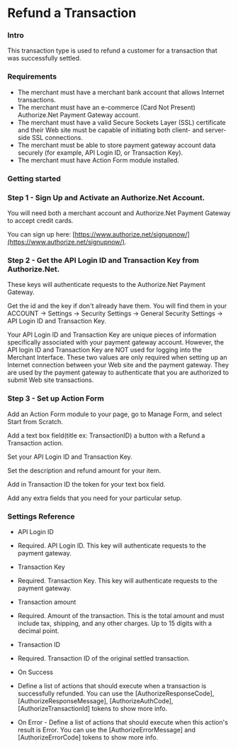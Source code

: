 # Refund a Transaction

### Intro

This transaction type is used to refund a customer for a transaction that was successfully settled.

### Requirements

* The merchant must have a merchant bank account that allows Internet transactions.
* The merchant must have an e-commerce \(Card Not Present\) Authorize.Net Payment Gateway account.
* The merchant must have a valid Secure Sockets Layer \(SSL\) certificate and their Web site must be capable of initiating both client- and server-side SSL connections.
* The merchant must be able to store payment gateway account data securely \(for example, API Login ID, or Transaction Key\).
* The merchant must have Action Form module installed.

### Getting started

### Step 1 - Sign Up and Activate an Authorize.Net Account.

You will need both a merchant account and Authorize.Net Payment Gateway to accept credit cards.

You can sign up here: [https://www.authorize.net/signupnow/](https://www.authorize.net/signupnow/).

### Step 2 - Get the API Login ID and Transaction Key from Authorize.Net.

These keys will authenticate requests to the Authorize.Net Payment Gateway.

Get the id and the key if don't already have them. You will find them in your ACCOUNT -&gt; Settings -&gt; Security Settings -&gt; General Security Settings -&gt; API Login ID and Transaction Key.

Your API Login ID and Transaction Key are unique pieces of information specifically associated with your payment gateway account. However, the API login ID and Transaction Key are NOT used for logging into the Merchant Interface. These two values are only required when setting up an Internet connection between your Web site and the payment gateway. They are used by the payment gateway to authenticate that you are authorized to submit Web site transactions.

### Step 3 - Set up Action Form

Add an Action Form module to your page, go to Manage Form, and select Start from Scratch.

Add a text box field\(title ex: TransactionID\) a button with a Refund a Transaction action.

Set your API Login ID and Transaction Key.

Set the description and refund amount for your item.

Add in Transaction ID the token for your text box field.

Add any extra fields that you need for your particular setup.

### Settings Reference

* API Login ID
* Required. API Login ID. This key will authenticate requests to the payment gateway.
* Transaction Key
* Required. Transaction Key. This key will authenticate requests to the payment gateway.
* Transaction amount
* Required. Amount of the transaction. This is the total amount and must include tax, shipping, and any other charges. Up to 15 digits with a decimal point.
* Transaction ID
* Required. Transaction ID of the original settled transaction.
* On Success

* Define a list of actions that should execute when a transaction is successfully refunded. 
    You can use the \[AuthorizeResponseCode\], \[AuthorizeResponseMessage\], \[AuthorizeAuthCode\], \[AuthorizeTransactionId\] tokens to show more info.

* On Error - Define a list of actions that should execute when this action's result is Error. You can use the \[AuthorizeErrorMessage\] and \[AuthorizeErrorCode\] tokens to show more info.
